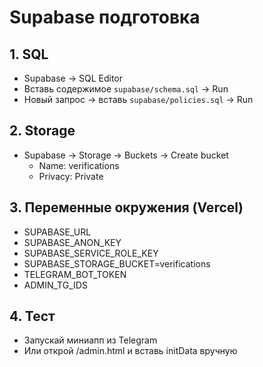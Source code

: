 # Supabase подготовка

## 1. SQL
- Supabase → SQL Editor
- Вставь содержимое `supabase/schema.sql` → Run
- Новый запрос → вставь `supabase/policies.sql` → Run

## 2. Storage
- Supabase → Storage → Buckets → Create bucket
  - Name: verifications
  - Privacy: Private

## 3. Переменные окружения (Vercel)
- SUPABASE_URL
- SUPABASE_ANON_KEY
- SUPABASE_SERVICE_ROLE_KEY
- SUPABASE_STORAGE_BUCKET=verifications
- TELEGRAM_BOT_TOKEN
- ADMIN_TG_IDS

## 4. Тест
- Запускай миниапп из Telegram
- Или открой /admin.html и вставь initData вручную
